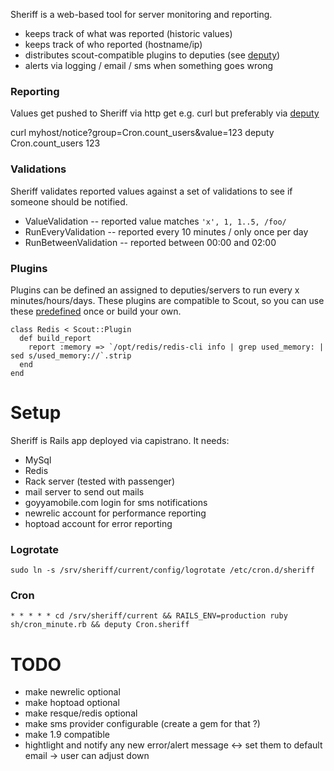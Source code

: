 Sheriff is a web-based tool for server monitoring and reporting.

 - keeps track of what was reported (historic values)
 - keeps track of who reported (hostname/ip)
 - distributes scout-compatible plugins to deputies (see [deputy](https://github.com/dawanda/deputy))
 - alerts via logging / email / sms when something goes wrong

### Reporting
Values get pushed to Sheriff via http get e.g. curl but preferably via [deputy](https://github.com/dawanda/deputy)

  curl myhost/notice?group=Cron.count_users&value=123
  deputy Cron.count_users 123

### Validations
Sheriff validates reported values against a set of validations to see if someone should be notified.

 - ValueValidation -- reported value matches `'x', 1, 1..5, /foo/`
 - RunEveryValidation -- reported every 10 minutes / only once per day
 - RunBetweenValidation -- reported between 00:00 and 02:00

### Plugins
Plugins can be defined an assigned to deputies/servers to run every x minutes/hours/days.
These plugins are compatible to Scout, so you can use these [predefined](https://github.com/highgroove/scout-plugins) once or build your own.

    class Redis < Scout::Plugin
      def build_report
        report :memory => `/opt/redis/redis-cli info | grep used_memory: | sed s/used_memory://`.strip
      end
    end

# Setup
Sheriff is Rails app deployed via capistrano. It needs:

 - MySql
 - Redis
 - Rack server (tested with passenger)
 - mail server to send out mails
 - goyyamobile.com login for sms notifications
 - newrelic account for performance reporting
 - hoptoad account for error reporting

### Logrotate
    sudo ln -s /srv/sheriff/current/config/logrotate /etc/cron.d/sheriff

### Cron
    * * * * * cd /srv/sheriff/current && RAILS_ENV=production ruby sh/cron_minute.rb && deputy Cron.sheriff

# TODO
 - make newrelic optional
 - make hoptoad optional
 - make resque/redis optional
 - make sms provider configurable (create a gem for that ?)
 - make 1.9 compatible
 - hightlight and notify any new error/alert message <-> set them to default email -> user can adjust down

